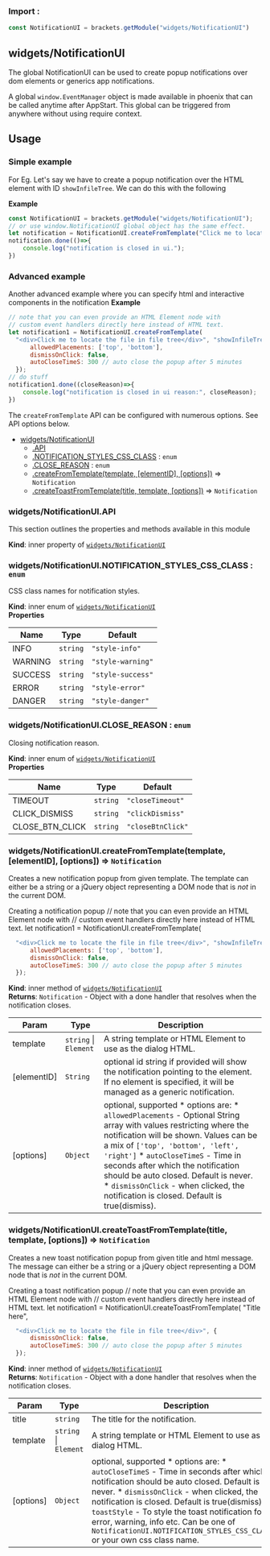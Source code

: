 ### Import :
```js
const NotificationUI = brackets.getModule("widgets/NotificationUI")
```

<a name="module_widgets/NotificationUI"></a>

## widgets/NotificationUI
The global NotificationUI can be used to create popup notifications over dom elements or generics app notifications.

A global `window.EventManager` object is made available in phoenix that can be called anytime after AppStart.
This global can be triggered from anywhere without using require context.

## Usage
### Simple example
For Eg. Let's say we have to create a popup notification over the HTML element with ID `showInfileTree`.
We can do this with the following

**Example**  
```js
const NotificationUI = brackets.getModule("widgets/NotificationUI");
// or use window.NotificationUI global object has the same effect.
let notification = NotificationUI.createFromTemplate("Click me to locate the file in file tree", "showInfileTree",{});
notification.done(()=>{
    console.log("notification is closed in ui.");
})
```
### Advanced example
Another advanced example where you can specify html and interactive components in the notification
**Example**  
```js
// note that you can even provide an HTML Element node with
// custom event handlers directly here instead of HTML text.
let notification1 = NotificationUI.createFromTemplate(
  "<div>Click me to locate the file in file tree</div>", "showInfileTree",{
      allowedPlacements: ['top', 'bottom'],
      dismissOnClick: false,
      autoCloseTimeS: 300 // auto close the popup after 5 minutes
  });
// do stuff
notification1.done((closeReason)=>{
    console.log("notification is closed in ui reason:", closeReason);
})
```
The `createFromTemplate` API can be configured with numerous options. See API options below.

* [widgets/NotificationUI](#module_widgets/NotificationUI)
    * [.API](#module_widgets/NotificationUI..API)
    * [.NOTIFICATION_STYLES_CSS_CLASS](#module_widgets/NotificationUI..NOTIFICATION_STYLES_CSS_CLASS) : <code>enum</code>
    * [.CLOSE_REASON](#module_widgets/NotificationUI..CLOSE_REASON) : <code>enum</code>
    * [.createFromTemplate(template, [elementID], [options])](#module_widgets/NotificationUI..createFromTemplate) ⇒ <code>Notification</code>
    * [.createToastFromTemplate(title, template, [options])](#module_widgets/NotificationUI..createToastFromTemplate) ⇒ <code>Notification</code>

<a name="module_widgets/NotificationUI..API"></a>

### widgets/NotificationUI.API
This section outlines the properties and methods available in this module

**Kind**: inner property of [<code>widgets/NotificationUI</code>](#module_widgets/NotificationUI)  
<a name="module_widgets/NotificationUI..NOTIFICATION_STYLES_CSS_CLASS"></a>

### widgets/NotificationUI.NOTIFICATION\_STYLES\_CSS\_CLASS : <code>enum</code>
CSS class names for notification styles.

**Kind**: inner enum of [<code>widgets/NotificationUI</code>](#module_widgets/NotificationUI)  
**Properties**

| Name | Type | Default |
| --- | --- | --- |
| INFO | <code>string</code> | <code>&quot;style-info&quot;</code> | 
| WARNING | <code>string</code> | <code>&quot;style-warning&quot;</code> | 
| SUCCESS | <code>string</code> | <code>&quot;style-success&quot;</code> | 
| ERROR | <code>string</code> | <code>&quot;style-error&quot;</code> | 
| DANGER | <code>string</code> | <code>&quot;style-danger&quot;</code> | 

<a name="module_widgets/NotificationUI..CLOSE_REASON"></a>

### widgets/NotificationUI.CLOSE\_REASON : <code>enum</code>
Closing notification reason.

**Kind**: inner enum of [<code>widgets/NotificationUI</code>](#module_widgets/NotificationUI)  
**Properties**

| Name | Type | Default |
| --- | --- | --- |
| TIMEOUT | <code>string</code> | <code>&quot;closeTimeout&quot;</code> | 
| CLICK_DISMISS | <code>string</code> | <code>&quot;clickDismiss&quot;</code> | 
| CLOSE_BTN_CLICK | <code>string</code> | <code>&quot;closeBtnClick&quot;</code> | 

<a name="module_widgets/NotificationUI..createFromTemplate"></a>

### widgets/NotificationUI.createFromTemplate(template, [elementID], [options]) ⇒ <code>Notification</code>
Creates a new notification popup from given template.
The template can either be a string or a jQuery object representing a DOM node that is *not* in the current DOM.

Creating a notification popup
// note that you can even provide an HTML Element node with
// custom event handlers directly here instead of HTML text.
let notification1 = NotificationUI.createFromTemplate(
```js
  "<div>Click me to locate the file in file tree</div>", "showInfileTree",{
      allowedPlacements: ['top', 'bottom'],
      dismissOnClick: false,
      autoCloseTimeS: 300 // auto close the popup after 5 minutes
  });
```

**Kind**: inner method of [<code>widgets/NotificationUI</code>](#module_widgets/NotificationUI)  
**Returns**: <code>Notification</code> - Object with a done handler that resolves when the notification closes.  

| Param | Type | Description |
| --- | --- | --- |
| template | <code>string</code> \| <code>Element</code> | A string template or HTML Element to use as the dialog HTML. |
| [elementID] | <code>String</code> | optional id string if provided will show the notification pointing to the element.   If no element is specified, it will be managed as a generic notification. |
| [options] | <code>Object</code> | optional, supported   * options are:   * `allowedPlacements` - Optional String array with values restricting where the notification will be shown.       Values can be a mix of `['top', 'bottom', 'left', 'right']`   * `autoCloseTimeS` - Time in seconds after which the notification should be auto closed. Default is never.   * `dismissOnClick` - when clicked, the notification is closed. Default is true(dismiss). |

<a name="module_widgets/NotificationUI..createToastFromTemplate"></a>

### widgets/NotificationUI.createToastFromTemplate(title, template, [options]) ⇒ <code>Notification</code>
Creates a new toast notification popup from given title and html message.
The message can either be a string or a jQuery object representing a DOM node that is *not* in the current DOM.

Creating a toast notification popup
// note that you can even provide an HTML Element node with
// custom event handlers directly here instead of HTML text.
let notification1 = NotificationUI.createToastFromTemplate( "Title here",
```js
  "<div>Click me to locate the file in file tree</div>", {
      dismissOnClick: false,
      autoCloseTimeS: 300 // auto close the popup after 5 minutes
  });
```

**Kind**: inner method of [<code>widgets/NotificationUI</code>](#module_widgets/NotificationUI)  
**Returns**: <code>Notification</code> - Object with a done handler that resolves when the notification closes.  

| Param | Type | Description |
| --- | --- | --- |
| title | <code>string</code> | The title for the notification. |
| template | <code>string</code> \| <code>Element</code> | A string template or HTML Element to use as the dialog HTML. |
| [options] | <code>Object</code> | optional, supported   * options are:   * `autoCloseTimeS` - Time in seconds after which the notification should be auto closed. Default is never.   * `dismissOnClick` - when clicked, the notification is closed. Default is true(dismiss).   * `toastStyle` - To style the toast notification for error, warning, info etc. Can be     one of `NotificationUI.NOTIFICATION_STYLES_CSS_CLASS.*` or your own css class name. |

